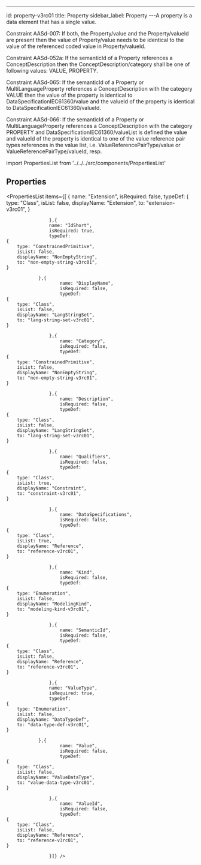 --- 
id: property-v3rc01 
title: Property 
sidebar_label: Property 
---A property is a data element that has a single value.

<div>
<p>Constraint AASd-007: If both, the Property/value and the Property/valueId are
present then the value of Property/value needs to be identical to the value of
the referenced coded value in Property/valueId.</p>
<p>Constraint AASd-052a: If the semanticId of a Property references a
ConceptDescription then the ConceptDescription/category shall be one of
following values: VALUE, PROPERTY.</p>
<p>Constraint AASd-065: If the semanticId of a Property or MultiLanguageProperty
references a ConceptDescription with the category VALUE then the value of the
property is identical to DataSpecificationIEC61360/value and the valueId of the
property is identical to DataSpecificationIEC61360/valueId.</p>
<p>Constraint AASd-066: If the semanticId of a Property or MultiLanguageProperty
references a ConceptDescription with the category PROPERTY and
DataSpecificationIEC61360/valueList is defined the value and valueId of the
property is identical to one of the value reference pair types references in the
value list, i.e. ValueReferencePairType/value or ValueReferencePairType/valueId,
resp.</p>
</div>

import PropertiesList from '../../../src/components/PropertiesList' 

## Properties 

<PropertiesList items={[ 
{
                        name: "Extension",
                        isRequired: false,
                        typeDef: 
    {
        type: "Class",
        isList: false,
        displayName: "Extension",
        to: "extension-v3rc01",
    }
    
                    },{
                    name: "IdShort",
                    isRequired: true,
                    typeDef: 
    {
        type: "ConstrainedPrimitive",
        isList: false,
        displayName: "NonEmptyString",
        to: "non-empty-string-v3rc01",
    }
    
                },{
                        name: "DisplayName",
                        isRequired: false,
                        typeDef: 
    {
        type: "Class",
        isList: false,
        displayName: "LangStringSet",
        to: "lang-string-set-v3rc01",
    }
    
                    },{
                        name: "Category",
                        isRequired: false,
                        typeDef: 
    {
        type: "ConstrainedPrimitive",
        isList: false,
        displayName: "NonEmptyString",
        to: "non-empty-string-v3rc01",
    }
    
                    },{
                        name: "Description",
                        isRequired: false,
                        typeDef: 
    {
        type: "Class",
        isList: false,
        displayName: "LangStringSet",
        to: "lang-string-set-v3rc01",
    }
    
                    },{
                        name: "Qualifiers",
                        isRequired: false,
                        typeDef: 
    {
        type: "Class",
        isList: true,
        displayName: "Constraint",
        to: "constraint-v3rc01",
    }
    
                    },{
                        name: "DataSpecifications",
                        isRequired: false,
                        typeDef: 
    {
        type: "Class",
        isList: true,
        displayName: "Reference",
        to: "reference-v3rc01",
    }
    
                    },{
                        name: "Kind",
                        isRequired: false,
                        typeDef: 
    {
        type: "Enumeration",
        isList: false,
        displayName: "ModelingKind",
        to: "modeling-kind-v3rc01",
    }
    
                    },{
                        name: "SemanticId",
                        isRequired: false,
                        typeDef: 
    {
        type: "Class",
        isList: false,
        displayName: "Reference",
        to: "reference-v3rc01",
    }
    
                    },{
                    name: "ValueType",
                    isRequired: true,
                    typeDef: 
    {
        type: "Enumeration",
        isList: false,
        displayName: "DataTypeDef",
        to: "data-type-def-v3rc01",
    }
    
                },{
                        name: "Value",
                        isRequired: false,
                        typeDef: 
    {
        type: "Class",
        isList: false,
        displayName: "ValueDataType",
        to: "value-data-type-v3rc01",
    }
    
                    },{
                        name: "ValueId",
                        isRequired: false,
                        typeDef: 
    {
        type: "Class",
        isList: false,
        displayName: "Reference",
        to: "reference-v3rc01",
    }
    
                    }]} /> 
 

